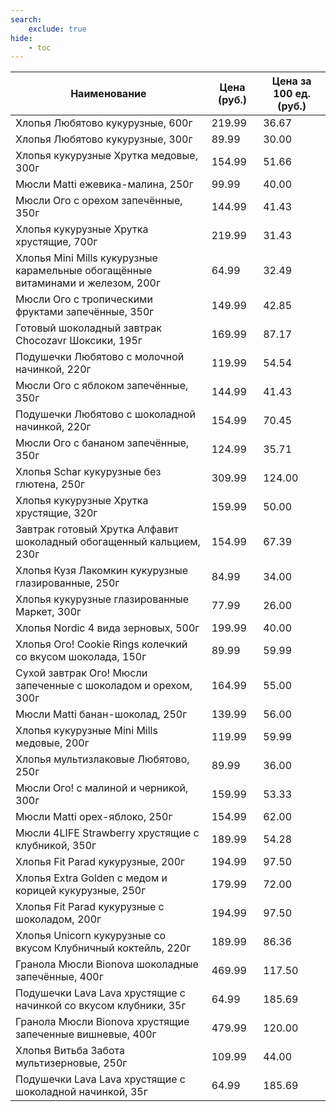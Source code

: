 ```yaml
---
search:
    exclude: true
hide:
    - toc
---
```


| Наименование | Цена (руб.) | Цена за 100 ед. (руб.) |
| -- | -- | -- |
| Хлопья Любятово кукурузные, 600г | 219.99 | 36.67 |
| Хлопья Любятово кукурузные, 300г | 89.99 | 30.00 |
| Хлопья кукурузные Хрутка медовые, 300г | 154.99 | 51.66 |
| Мюсли Matti ежевика-малина, 250г | 99.99 | 40.00 |
| Мюсли Ого с орехом запечённые, 350г | 144.99 | 41.43 |
| Хлопья кукурузные Хрутка хрустящие, 700г | 219.99 | 31.43 |
| Хлопья Mini Mills кукурузные карамельные обогащённые витаминами и железом, 200г | 64.99 | 32.49 |
| Мюсли Ого с тропическими фруктами запечённые, 350г | 149.99 | 42.85 |
| Готовый шоколадный завтрак Chocozavr Шоксики, 195г | 169.99 | 87.17 |
| Подушечки Любятово с молочной начинкой, 220г | 119.99 | 54.54 |
| Мюсли Ого с яблоком запечённые, 350г | 144.99 | 41.43 |
| Подушечки Любятово с шоколадной начинкой, 220г | 154.99 | 70.45 |
| Мюсли Ого с бананом запечённые, 350г | 124.99 | 35.71 |
| Хлопья Schar кукурузные без глютена, 250г | 309.99 | 124.00 |
| Хлопья кукурузные Хрутка хрустящие, 320г | 159.99 | 50.00 |
| Завтрак готовый Хрутка Алфавит шоколадный обогащенный кальцием, 230г | 154.99 | 67.39 |
| Хлопья Кузя Лакомкин кукурузные глазированные, 250г | 84.99 | 34.00 |
| Хлопья кукурузные глазированные Маркет, 300г | 77.99 | 26.00 |
| Хлопья Nordic 4 вида зерновых, 500г | 199.99 | 40.00 |
| Хлопья Ого! Cookie Rings колечкий со вкусом шоколада, 150г | 89.99 | 59.99 |
| Сухой завтрак Ого! Мюсли запеченные с шоколадом и орехом, 300г | 164.99 | 55.00 |
| Мюсли Matti банан-шоколад, 250г | 139.99 | 56.00 |
| Хлопья кукурузные Mini Mills медовые, 200г | 119.99 | 59.99 |
| Хлопья мультизлаковые Любятово, 250г | 89.99 | 36.00 |
| Мюсли Ого! с малиной и черникой, 300г | 159.99 | 53.33 |
| Мюсли Matti орех-яблоко, 250г | 154.99 | 62.00 |
| Мюсли 4LIFE Strawberry хрустящие с клубникой, 350г | 189.99 | 54.28 |
| Хлопья Fit Parad кукурузные, 200г | 194.99 | 97.50 |
| Хлопья Extra Golden с медом и корицей кукурузные, 250г | 179.99 | 72.00 |
| Хлопья Fit Parad кукурузные с шоколадом, 200г | 194.99 | 97.50 |
| Хлопья Unicorn кукурузные со вкусом Клубничный коктейль, 220г | 189.99 | 86.36 |
| Гранола Мюсли Bionova шоколадные запечённые, 400г | 469.99 | 117.50 |
| Подушечки Lava Lava хрустящие с начинкой со вкусом клубники, 35г | 64.99 | 185.69 |
| Гранола Мюсли Bionova хрустящие запеченные вишневые, 400г | 479.99 | 120.00 |
| Хлопья Витьба Забота мультизерновые, 250г | 109.99 | 44.00 |
| Подушечки Lava Lava хрустящие с шоколадной начинкой, 35г | 64.99 | 185.69 |
